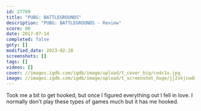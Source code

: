 ```yaml
---
id: 27789
title: "PUBG: BATTLEGROUNDS"
description: "PUBG: BATTLEGROUNDS - Review"
score: 80
date: 2017-07-14
completed: false
goty: []
modified_date: 2023-02-28
screenshots: []
tags: []
videos: []
cover: //images.igdb.com/igdb/image/upload/t_cover_big/co4c1x.jpg
image: //images.igdb.com/igdb/image/upload/t_screenshot_huge/jj2skjcwdnv0qavbutlh.jpg
---
```

Took me a bit to get hooked, but once I figured everything out I fell in love. I normally don't play these types of games much but it has me hooked.
